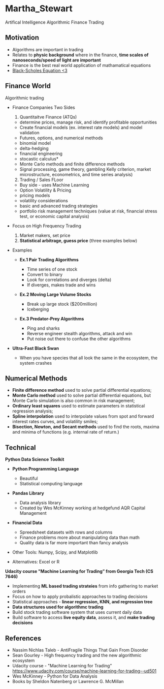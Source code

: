# Martha_Stewart
Artifical Intelligence Algorithmic Finance Trading 


## Motivation 
* Algorithms are important in trading
* Relates to **physic background** where in the finance, **time scales of nanoseconds/speed of light are important**
* Finance is the best real world application of mathamatical equations
 * [Black-Scholes Equation <3](https://en.wikipedia.org/wiki/Black%E2%80%93Scholes_equation)


## Finance World
Algorithmic trading 

* Finance Companies Two Sides 
  1) Quantitaitve Finance (ATQs)
    * determine prices, manage risk, and identify profitable opportunities
    * Create financial models (ex. interest rate models) and model validation
    * Futures, options, and numerical methods
    * binomial model
    * delta-hedging 
    * financial engineering
    * stocastic calculus*
    * Monte Carlo methods and finite difference methods
    * Signal processing, game theory, gambling Kelly criterion, market microstructure, econometrics, and time series analysis)
  2) Trading / Sales FLoor 
    * Buy side - uses Machine Learning
    * Option Volatility & Pricing 
    * pricing models
    * volatility considerations
    * basic and advanced trading strategies
    * portfolio risk management techniques (value at risk, financial stress test, or economic capital analysis)
    
* Focus on High Frequency Trading
  1) Market makers, set price
  2) **Statistical arbitrage, guess price** (three examples below)

* Examples
  * **Ex.1 Pair Trading Algorithms**
    * Time series of one stock
    * Convert to binary 
    * Look for correlations and diverges (delta)
    * If diverges, makes trade and wins 

  * **Ex.2 Moving Large Volume Stocks** 
    * Break up large stock ($200million)
    * Iceberging 

  * **Ex.3 Predator-Prey Algorithms** 
    * Ping and sharks
    * Reverse engineer stealth algorithms, attack and win
    * Put noise out there to confuse the other algorithms

* **Ultra-Fast Black Swan**
  * When you have species that all look the same in the ecosystem, the system crashes


## Numerical Methods 

* **Finite difference method**  used to solve partial differential equations;
* **Monte Carlo method** used to solve partial differential equations, but Monte Carlo simulation is also common in risk management;
* **Ordinary least squares** used to estimate parameters in statistical regression analysis;
* **Spline interpolation** used to interpolate values from spot and forward interest rates curves, and volatility smiles;
* **Bisection, Newton, and Secant methods** used to find the roots, maxima and minima of functions (e.g. internal rate of return.)

## Technical

**Python Data Science Toolkit**

* **Python Programming Language**
  * Beautiful
  * Statistical computing language
  
* **Pandas Library**
  * Data analysis library 
  * Created by Wes McKinney working at hedgefund AQR Capital Management
  
* **Financial Data**
  * Spreedsheet datasets with rows and columns
  * Finance problems more about manipulating data than math
  * Quality data is far more important than fancy analysis
  
* Other Tools: Numpy, Scipy, and Matplotlib
* Alternatives: Excel or R


**Udacity course "Machine Learning for Trading” from Georgia Tech (CS 7646)**

* Implementing **ML based trading strateies** from info gathering to market orders
* Focus on how to apply probalistic approaches to trading decisions
* Statistical approaches - **linear regression, KNN, and regression tree** 
* **Data structures used for algorithmc trading** 
* Build stock trading software system that uses current daily data
* Build software to access **live equity data**, assess it, and **make trading decisions**




## References 
* Nassim Nichlas Taleb - AntiFragile Things That Gain From Disorder
* Sean Gourley - High frequency trading and the new algorithmic ecosystem
* Udacity course -  "Machine Learning for Trading” https://www.udacity.com/course/machine-learning-for-trading--ud501
* Wes McKinney - Python for Data Analysis
* Books by Sheldon Natenberg or Lawrence G. McMillan

